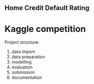 ## Home Credit Default Rating
# Kaggle competition

Project structure:
1. data import
2. data preparation
3. modelling
4. evaluation
5. submission
6. documentation